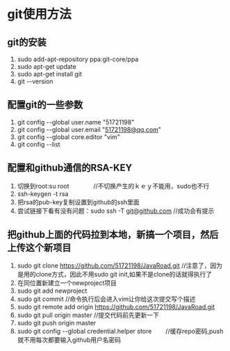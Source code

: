# git使用方法
## git的安装
1. sudo add-apt-repository ppa:git-core/ppa
2. sudo apt-get update
3. sudo apt-get install git
4. git --version

## 配置git的一些参数
1. git config --global user.name "51721198"
2. git config --global user.email "51721198@qq.com"
3. git config --global core.editor "vim"
4. git config --list

## 配置和github通信的RSA-KEY
1. 切换到root:su root　　　　//不切换产生的ｋｅｙ不能用，sudo也不行
2. ssh-keygen -t rsa
3. 把rsa的pub-key复制设置到github的ssh里面
4. 尝试链接下看有没有问题：sudo ssh -T git@github.com   //成功会有提示

## 把github上面的代码拉到本地，新搞一个项目，然后上传这个新项目
1. sudo git clone https://github.com/51721198/JavaRoad.git  //注意了，因为是用的clone方式，因此不用sudo git init,如果不是clone的话就得执行了
2. 在同位置新建立一个newproject项目
3. sudo git add newproject
4. sudo git commit   //命令执行后会进入vim让你给这次提交写个描述
5. sudo git remote add origin https://github.com/51721198/JavaRoad.git
6. sudo git pull origin master    //提交代码前先更新一下
7. sudo git push origin master
8. sudo git config --global credential.helper store　　 //缓存repo密码,push就不用每次都要输入github用户名密码

 
